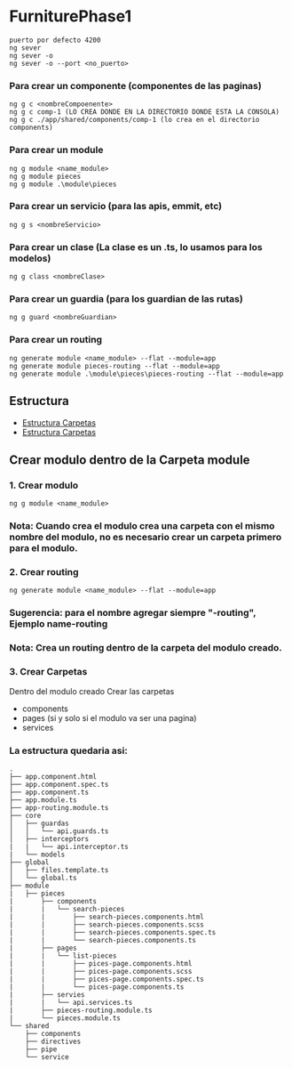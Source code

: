 # FurniturePhase1

    puerto por defecto 4200
    ng sever
    ng sever -o
    ng sever -o --port <no_puerto>

### Para crear un componente (componentes de las paginas)
    ng g c <nombreCompoenente>
    ng g c comp-1 (LO CREA DONDE EN LA DIRECTORIO DONDE ESTA LA CONSOLA)
    ng g c ./app/shared/components/comp-1 (lo crea en el directorio components)

### Para crear un module
    ng g module <name_module>
    ng g module pieces
    ng g module .\module\pieces

### Para crear un servicio (para las apis, emmit, etc)
    ng g s <nombreServicio>

### Para crear un clase (La clase es un .ts, lo usamos para los modelos)
    ng g class <nombreClase>

### Para crear un guardia (para los guardian de las rutas)
    ng g guard <nombreGuardian>

### Para crear un routing
    ng generate module <name_module> --flat --module=app
    ng generate module pieces-routing --flat --module=app
    ng generate module .\module\pieces\pieces-routing --flat --module=app

## Estructura
- [Estructura Carpetas](https://medium.com/williambastidasblog/angular-9-estructura-de-carpetas-de-para-una-aplicaci%C3%B3n-escalable-a34ab5dd6aaa)
- [Estructura Carpetas](https://www.youtube.com/watch?v=SvfSgCAOB7M)


## Crear modulo dentro de la Carpeta module
### 1. Crear modulo  

    ng g module <name_module>

### Nota: Cuando crea el modulo crea una carpeta con el mismo nombre del modulo, no es necesario crear un carpeta primero para el modulo.

### 2. Crear routing  
    ng generate module <name_module> --flat --module=app

### Sugerencia: para el nombre agregar siempre "-routing", Ejemplo name-routing  
### Nota: Crea un routing dentro de la carpeta del modulo creado.

### 3. Crear Carpetas  
Dentro del modulo creado Crear las carpetas  
* components
* pages (si y solo si el modulo va ser una pagina)
* services

### La estructura quedaria asi:  
    .  
    ├── app.component.html  
    ├── app.component.spec.ts  
    ├── app.component.ts  
    ├── app.module.ts  
    ├── app-routing.module.ts  
    ├── core   
    │   ├── guardas  
    │   │   └── api.guards.ts  
    │   ├── interceptors  
    |   |   └── api.interceptor.ts  
    |   └── models  
    ├── global  
    │   ├── files.template.ts  
    │   └── global.ts  
    ├── module  
    |   ├── pieces  
    |       ├── components  
    |       |   └── search-pieces  
    |       |       ├── search-pieces.components.html  
    |       |       ├── search-pieces.components.scss  
    |       |       ├── search-pieces.components.spec.ts  
    |       |       └── search-pieces.components.ts  
    |       ├── pages  
    |       |   └── list-pieces  
    |       |       ├── pices-page.components.html  
    |       |       ├── pices-page.components.scss  
    |       |       ├── pices-page.components.spec.ts  
    |       |       └── pices-page.components.ts  
    |       ├── servies  
    |       |   └── api.services.ts  
    |       ├── pieces-routing.module.ts  
    |       └── pieces.module.ts  
    └── shared  
        ├── components  
        ├── directives  
        ├── pipe  
        └── service  
